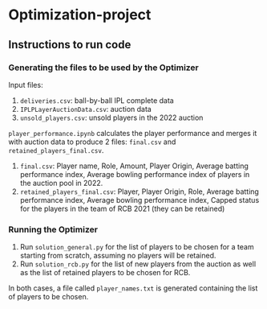 # Optimization-project

## Instructions to run code

### Generating the files to be used by the Optimizer
Input files:
1. `deliveries.csv`: ball-by-ball IPL complete data
2. `IPLPLayerAuctionData.csv`: auction data
3. `unsold_players.csv`: unsold players in the 2022 auction

`player_performance.ipynb` calculates the player performance and merges it with auction data to produce 2 files: `final.csv` and `retained_players_final.csv`.

1. `final.csv`: Player name, Role, Amount, Player Origin, Average batting performance index, Average bowling performance index of players in the auction pool in 2022.
2. `retained_players_final.csv`: Player, Player Origin, Role, Average batting performance index, Average bowling performance index, Capped status for the players in the team of RCB 2021 (they can be retained)

### Running the Optimizer

1. Run `solution_general.py` for the list of players to be chosen for a team starting from scratch, assuming no players will be retained.
2. Run `solution_rcb.py` for the list of new players from the auction as well as the list of retained players to be chosen for RCB.

In both cases, a file called `player_names.txt` is generated containing the list of players to be chosen.
